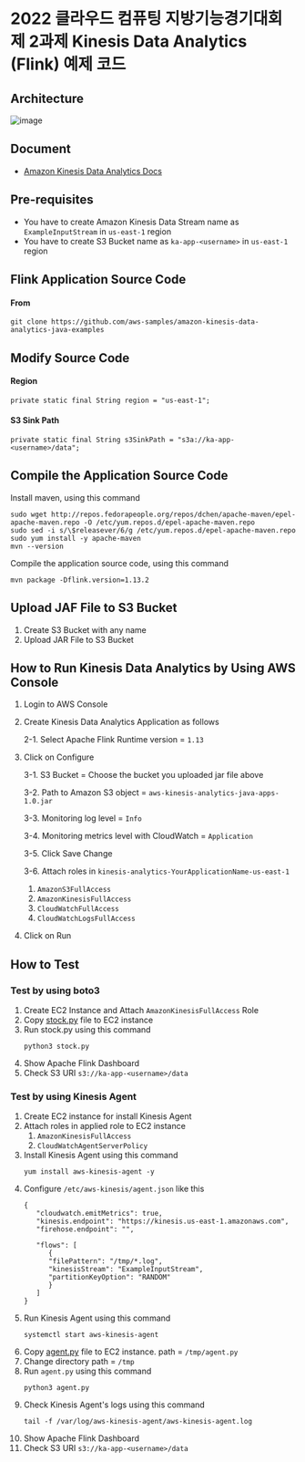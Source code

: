 # 2022 클라우드 컴퓨팅 지방기능경기대회 제 2과제 Kinesis Data Analytics (Flink) 예제 코드

## Architecture
![image](https://user-images.githubusercontent.com/77256585/159214310-a0cb41aa-4bd7-4049-ab31-1ae6b49b8b11.png)
## Document
- <a href="https://docs.aws.amazon.com/ko_kr/kinesisanalytics/latest/java/examples-s3.html">Amazon Kinesis Data Analytics Docs</a>

## Pre-requisites
- You have to create Amazon Kinesis Data Stream name as `ExampleInputStream` in `us-east-1` region
- You have to create S3 Bucket name as `ka-app-<username>` in `us-east-1` region 

## Flink Application Source Code
#### From
```
git clone https://github.com/aws-samples/amazon-kinesis-data-analytics-java-examples
```

## Modify Source Code
#### Region
```
private static final String region = "us-east-1";
```
#### S3 Sink Path
```
private static final String s3SinkPath = "s3a://ka-app-<username>/data";
```

## Compile the Application Source Code
Install maven, using this command
```
sudo wget http://repos.fedorapeople.org/repos/dchen/apache-maven/epel-apache-maven.repo -O /etc/yum.repos.d/epel-apache-maven.repo
sudo sed -i s/\$releasever/6/g /etc/yum.repos.d/epel-apache-maven.repo
sudo yum install -y apache-maven
mvn --version
```
Compile the application source code, using this command
```
mvn package -Dflink.version=1.13.2
```

## Upload JAF File to S3 Bucket
1. Create S3 Bucket with any name
2. Upload JAR File to S3 Bucket

## How to Run Kinesis Data Analytics by Using AWS Console
1. Login to AWS Console
2. Create Kinesis Data Analytics Application as follows
   
   2-1. Select Apache Flink Runtime version = `1.13`
3. Click on Configure

   3-1. S3 Bucket = Choose the bucket you uploaded jar file above
   
   3-2. Path to Amazon S3 object = `aws-kinesis-analytics-java-apps-1.0.jar`
   
   3-3. Monitoring log level = `Info`
   
   3-4. Monitoring metrics level with CloudWatch = `Application`

   3-5. Click Save Change 

   3-6. Attach roles in `kinesis-analytics-YourApplicationName-us-east-1`
      1. `AmazonS3FullAccess`
      2. `AmazonKinesisFullAccess`
      3. `CloudWatchFullAccess`
      4. `CloudWatchLogsFullAccess`
   
4. Click on Run
   
## How to Test
### Test by using boto3
   1. Create EC2 Instance and Attach `AmazonKinesisFullAccess` Role
   2. Copy [stock.py](https://github.com/Jeromy0515/cloud-skills-sample-kinesis-analytics-flink-application/blob/main/stock.py) file to EC2 instance
   3. Run stock.py using this command
      ```
      python3 stock.py 
      ```
   4. Show Apache Flink Dashboard
   5. Check S3 URI `s3://ka-app-<username>/data`

### Test by using Kinesis Agent
   1. Create EC2 instance for install Kinesis Agent
   2. Attach roles in applied role to EC2 instance
      1. `AmazonKinesisFullAccess`
      2. `CloudWatchAgentServerPolicy`
   3. Install Kinesis Agent using this command
      ```
      yum install aws-kinesis-agent -y
      ```
   4. Configure `/etc/aws-kinesis/agent.json` like this
      ```
      {
         "cloudwatch.emitMetrics": true,
         "kinesis.endpoint": "https://kinesis.us-east-1.amazonaws.com",
         "firehose.endpoint": "",
         
         "flows": [
            {
            "filePattern": "/tmp/*.log",
            "kinesisStream": "ExampleInputStream",
            "partitionKeyOption": "RANDOM"
            }
         ]
      }
      ```
   5. Run Kinesis Agent using this command
      ```
      systemctl start aws-kinesis-agent
      ```
   6. Copy [agent.py](https://github.com/Jeromy0515/cloud-skills-sample-kinesis-analytics-flink-application/blob/main/agent.py) file to EC2 instance. path = `/tmp/agent.py` 
   7. Change directory path = `/tmp`
   8. Run `agent.py` using this command
      ```
      python3 agent.py
      ```
   9.  Check Kinesis Agent's logs using this command
       ```
       tail -f /var/log/aws-kinesis-agent/aws-kinesis-agent.log
       ```
   10. Show Apache Flink Dashboard
   11. Check S3 URI `s3://ka-app-<username>/data`